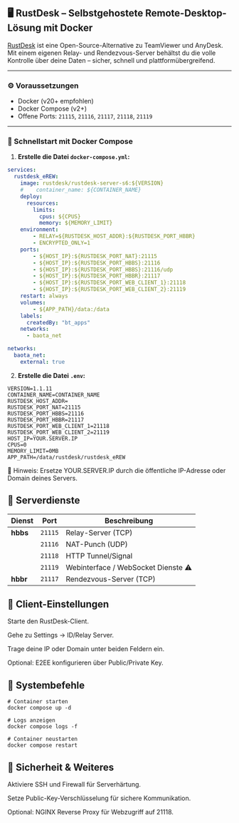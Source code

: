 

## 🖥️ RustDesk – Selbstgehostete Remote-Desktop-Lösung mit Docker

[RustDesk](https://github.com/rustdesk/rustdesk) ist eine Open-Source-Alternative zu TeamViewer und AnyDesk. Mit einem eigenen Relay- und Rendezvous-Server behältst du die volle Kontrolle über deine Daten – sicher, schnell und plattformübergreifend.

---

### ⚙️ Voraussetzungen

- Docker (v20+ empfohlen)
- Docker Compose (v2+)
- Offene Ports: `21115`, `21116`, `21117`, `21118`, `21119`

---

### 🚀 Schnellstart mit Docker Compose

1. **Erstelle die Datei `docker-compose.yml`:**

```yaml
services:
  rustdesk_eREW:
    image: rustdesk/rustdesk-server-s6:${VERSION}
    #    container_name: ${CONTAINER_NAME}
    deploy:
      resources:
        limits:
          cpus: ${CPUS}
          memory: ${MEMORY_LIMIT}
    environment:
        - RELAY=${RUSTDESK_HOST_ADDR}:${RUSTDESK_PORT_HBBR}
        - ENCRYPTED_ONLY=1
    ports:
        - ${HOST_IP}:${RUSTDESK_PORT_NAT}:21115
        - ${HOST_IP}:${RUSTDESK_PORT_HBBS}:21116
        - ${HOST_IP}:${RUSTDESK_PORT_HBBS}:21116/udp
        - ${HOST_IP}:${RUSTDESK_PORT_HBBR}:21117
        - ${HOST_IP}:${RUSTDESK_PORT_WEB_CLIENT_1}:21118
        - ${HOST_IP}:${RUSTDESK_PORT_WEB_CLIENT_2}:21119
    restart: always
    volumes:
        - ${APP_PATH}/data:/data
    labels:
      createdBy: "bt_apps"
    networks:
      - baota_net

networks:
  baota_net:
    external: true
```
2. **Erstelle die Datei `.env`:**
```env
VERSION=1.1.11
CONTAINER_NAME=CONTAINER_NAME
RUSTDESK_HOST_ADDR=
RUSTDESK_PORT_NAT=21115
RUSTDESK_PORT_HBBS=21116
RUSTDESK_PORT_HBBR=21117
RUSTDESK_PORT_WEB_CLIENT_1=21118
RUSTDESK_PORT_WEB_CLIENT_2=21119
HOST_IP=YOUR.SERVER.IP
CPUS=0
MEMORY_LIMIT=0MB
APP_PATH=/data/rustdesk/rustdesk_eREW
```

🔐 Hinweis: Ersetze YOUR.SERVER.IP durch die öffentliche IP-Adresse oder Domain deines Servers.

## 📁 Serverdienste

| Dienst | Port | Beschreibung |
|--------|--------------|-------|
| **hbbs** | `21115` | Relay-Server (TCP) |
|  | `21116` | NAT-Punch (UDP) |
|  | `21118` | HTTP Tunnel/Signal |
|  | `21119` | Webinterface / WebSocket Dienste ⚠️ |
| **hbbr** | `21117` | Rendezvous-Server (TCP) |



## 🧪 Client-Einstellungen
Starte den RustDesk-Client.

Gehe zu Settings → ID/Relay Server.

Trage deine IP oder Domain unter beiden Feldern ein.

Optional: E2EE konfigurieren über Public/Private Key.

## 🔧 Systembefehle
```
# Container starten
docker compose up -d

# Logs anzeigen
docker compose logs -f

# Container neustarten
docker compose restart
```

## 🔐 Sicherheit & Weiteres
Aktiviere SSH und Firewall für Serverhärtung.

Setze Public-Key-Verschlüsselung für sichere Kommunikation.

Optional: NGINX Reverse Proxy für Webzugriff auf 21118.

